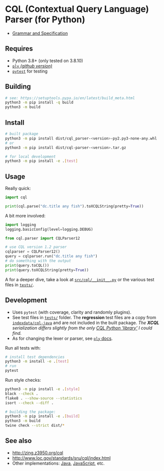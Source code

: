 # CQL (Contextual Query Language) Parser (for Python)

* [Grammar and Specification](http://www.loc.gov/standards/sru/cql/spec.html)

## Requires

* Python 3.8+ (only tested on 3.8.10)
* [`ply` _(github version)_](https://github.com/dabeaz/ply)
* [`pytest`](https://docs.pytest.org/) for testing

## Building

```bash
# see: https://setuptools.pypa.io/en/latest/build_meta.html
python3 -m pip install -q build
python3 -m build
```

## Install

```bash
# built package
python3 -m pip install dist/cql_parser-<version>-py2.py3-none-any.whl
# or
python3 -m pip install dist/cql-parser-<version>.tar.gz

# for local development
python3 -m pip install -e .[test]
```

## Usage

Really quick:
```python
import cql

print(cql.parse("dc.title any fish").toXCQLString(pretty=True))
```

A bit more involved:
```python
import logging
logging.basicConfig(level=logging.DEBUG)

from cql.parser import CQLParser12

# use CQL version 1.2 parser
cqlparser = CQLParser12()
query = cqlparser.run("dc.title any fish")
# do something with the output
print(query.toCQL())
print(query.toXCQLString(pretty=True))
```

A for a deeper dive, take a look at [`src/cql/__init__.py`](src/cql/__init__.py) or the various test files in [`tests/`](tests/).

## Development

* Uses `pytest` (with coverage, clarity and randomly plugins).
* See test files in [`tests/`](tests/) folder. The **regression** test files are a copy from [`indexdata/cql-java`](https://github.com/indexdata/cql-java) and are not included in the built package. _The **XCQL** serialization differs slightly from the only [CQL Python 'library'](https://github.com/cheshire3/cheshire3/blob/develop/cheshire3/cqlParser.py) I could find._
* As for changing the lexer or parser, see [`ply` docs](http://www.dabeaz.com/ply/ply.html).

Run all tests with:
```bash
# install test dependencies
python3 -m install -e .[test]
# run
pytest
```

Run style checks:
```bash
python3 -m pip install -e .[style]
black --check .
flake8 . --show-source --statistics
isort --check --diff .

# building the package:
python3 -m pip install -e .[build]
python3 -m build
twine check --strict dist/*
```

## See also

* http://zing.z3950.org/cql
* http://www.loc.gov/standards/sru/cql/index.html
* Other implementations: [Java](https://github.com/indexdata/cql-java), [JavaScript](https://github.com/Querela/cql-js), etc.
